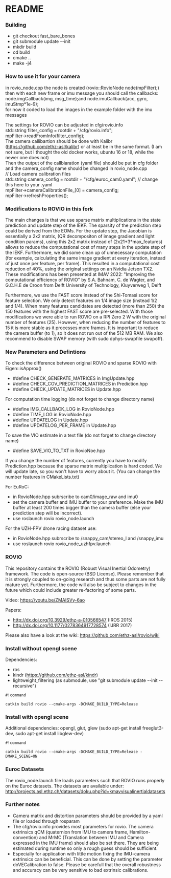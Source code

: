 # README #

### Building
* git checkout fast_bare_bones
* git submodule update --init
* mkdir build
* cd build
* cmake ..
* make -j4


### How to use it for your camera
in rovio_node.cpp the node is created (rovio::RovioNode<mtFilter> node(mpFilter);)  
then with each new frame or imu message you should call the callbacks: node.imgCallback(img, msg_time);and node.imuCallback(acc, gyro, imuStmp*1e-9);  
for now it coded to load the images in the example folder with the imu messages  
  
The settings for ROVIO can be adjusted in cfg/rovio.info  
    std::string filter_config = rootdir + "/cfg/rovio.info";  
    mpFilter->readFromInfo(filter_config);  
The camera callibartion should be done with Kalibr (https://github.com/ethz-asl/kalibr) or at least be in the same format. (I am not sure, but I thought the old docker works, ubuntu 16 or 18, while the newer one does not)  
Then the output of the callbiaration (yaml file) should be put in cfg folder and the camera_config name should be changed in rovio_node.cpp  
    // Load camera calibration files  
    std::string camera_config = rootdir + "/cfg/euroc_cam0.yaml"; // change this here to your .yaml  
    mpFilter->cameraCalibrationFile_[0] = camera_config;  
    mpFilter->refreshProperties();  
  



### Modifications to ROVIO in this fork ###
The main changes is that we use sparse matrix multiplications in the state prediction and update step of the IEKF. The sparsity of the prediction step could be derived from the EOMs. For the update step, the Jacobian is essentially a 2x2 matrix, (QR decompositon of image gradient and light condition params), using this 2x2 matrix instead of (2x21+3*max_features) allows to reduce the computational cost of many steps in the update step of the IEKF. Furthermore, we did some clean up of unnecessary computation (for example, calculating the same image gradient at every iteration, instead of just once per feature, per frame). This resulted in a computational cost reduction of 40%, using the original settings on an Nvidia Jetson TX2. 
These modifications has been presented at IMAV 2022:
"Improving the computational efficiency of ROVIO"
by S.A. Bahnam, C. de Wagter, and G.C.H.E de Croon
from Delft University of Technology, Kluyverweg 1, Delft

Furthermore, we use the FAST score instead of the Shi-Tomasi score for feature selection. We only detect features on 1/4 image size (instead 1/2 and 1/4). When many features candidates are detected (more than 250) the 150 features with the highest FAST score are pre-selected. With those modifications we were able to run ROVIO on a RPI Zero 2 W with the original number of features (25). However, when reducing the number of features to 15 it is more stable as it processes more frames. It is important to reduce the camera buffer (to 1), so it does not run out of the 512 MB RAM. We also recommend to disable SWAP memory (with sudo dphys-swapfile swapoff).

### New Parameters and Defintions ###
To check the difference between original ROVIO and sparse ROVIO with Eigen::isApprox()
* #define CHECK_GENERATE_MATRICES in ImgUpdate.hpp
* #define CHECK_COV_PREDICTION_MATRICES in Prediction.hpp
* #define CHECK_UPDATE_MATRICES in Update.hpp


For computation time logging (do not forget to change directory name)
* #define IMG_CALLBACK_LOG in RovioNode.hpp
* #define TIME_LOG in RovioNode.hpp
* #define UPDATELOG in Update.hpp
* #define UPDATELOG_PER_FRAME in Update.hpp

To save the VIO estimate in a text file (do not forget to change directory name)
* #define SAVE_VIO_TO_TXT in RovioNoe.hpp

If you change the number of features, currently you have to modify Prediction.hpp because the sparse matrix multiplication is hard coded. We will update late, so you won't have to worry about it. (You can change the number features in CMakeLists.txt)

For EuRoC:
* in RovioNode.hpp subrscribe to cam0/image_raw and imu0
* set the camera buffer and IMU buffer to your preference. Make the IMU buffer at least 200 times bigger than the camera buffer (else your prediction step will be incorrect).
* use roslaunch rovio  rovio_node.launch

For the UZH-FPV drone racing dataset use:
* in RovioNode.hpp subrscribe to /snappy_cam/stereo_l and /snappy_imu
* use roslaunch rovio  rovio_node_uzhfpv.launch


### ROVIO ###

This repository contains the ROVIO (Robust Visual Inertial Odometry) framework. The code is open-source (BSD License). Please remember that it is strongly coupled to on-going research and thus some parts are not fully mature yet. Furthermore, the code will also be subject to changes in the future which could include greater re-factoring of some parts.

Video: https://youtu.be/ZMAISVy-6ao

Papers:
* http://dx.doi.org/10.3929/ethz-a-010566547 (IROS 2015)
* http://dx.doi.org/10.1177/0278364917728574 (IJRR 2017)

Please also have a look at the wiki: https://github.com/ethz-asl/rovio/wiki

### Install without opengl scene ###
Dependencies:
* ros
* kindr (https://github.com/ethz-asl/kindr)
* lightweight_filtering (as submodule, use "git submodule update --init --recursive")

```
#!command

catkin build rovio --cmake-args -DCMAKE_BUILD_TYPE=Release
```

### Install with opengl scene ###
Additional dependencies: opengl, glut, glew (sudo apt-get install freeglut3-dev, sudo apt-get install libglew-dev)
```
#!command

catkin build rovio --cmake-args -DCMAKE_BUILD_TYPE=Release -DMAKE_SCENE=ON
```

### Euroc Datasets ###
The rovio_node.launch file loads parameters such that ROVIO runs properly on the Euroc datasets. The datasets are available under:
http://projects.asl.ethz.ch/datasets/doku.php?id=kmavvisualinertialdatasets

### Further notes ###
* Camera matrix and distortion parameters should be provided by a yaml file or loaded through rosparam
* The cfg/rovio.info provides most parameters for rovio. The camera extrinsics qCM (quaternion from IMU to camera frame, Hamilton-convention) and MrMC (Translation between IMU and Camera expressed in the IMU frame) should also be set there. They are being estimated during runtime so only a rough guess should be sufficient.
* Especially for application with little motion fixing the IMU-camera extrinsics can be beneficial. This can be done by setting the parameter doVECalibration to false. Please be carefull that the overall robustness and accuracy can be very sensitive to bad extrinsic calibrations.
